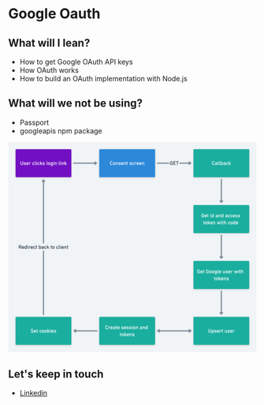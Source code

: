 # Google Oauth

## What will I lean?
* How to get Google OAuth API keys
* How OAuth works
* How to build an OAuth implementation with Node.js


## What will we not be using?
* Passport
* googleapis npm package

![](diagrams/google-oauth.png)

## Let's keep in touch
- [Linkedin](https://www.linkedin.com/in/tirathsharma/)
